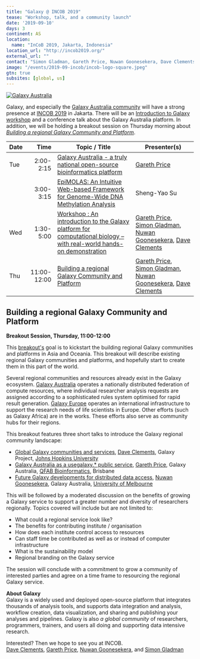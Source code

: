 ```yaml
---
title: "Galaxy @ INCOB 2019" 
tease: "Workshop, talk, and a community launch"
date: '2019-09-10'
days: 3
continent: AS
location:
  name: "InCoB 2019, Jakarta, Indonesia"
location_url: "http://incob2019.org/"
external_url: ""
contact: "Simon Gladman, Gareth Price, Nuwan Goonesekera, Dave Clements"
image: "/events/2019-09-incob/incob-logo-square.jpeg"
gtn: true
subsites: [global, us]
---
```


[<img class="float-left" style="max-width: 10rem" src="/images/logos/GalaxyAustralia.png" alt="Galaxy Australia" />](https://www.embl-abr.org.au/galaxyaustralia/)

Galaxy, and especially the [Galaxy Australia community](https://www.embl-abr.org.au/galaxyaustralia/) will have a strong presence at [INCOB 2019](http://incob2019.org/) in Jakarta.  There will be an [Introduction to Galaxy workshop](http://incob2019.org/workshop2/) and a conference talk about the Galaxy Australia platform.  In addition, we will be holding a breakout session on Thursday morning about *[Building a regional Galaxy Community and Platform](http://incob2019.org/breakout-session/)*.

| Date | Time | Topic / Title | Presenter(s) |
| ---- | ---: | --- | --- |
| Tue | 2:00-2:15 | [Galaxy Australia - a truly national open-source bioinformatics platform](https://depot.galaxyproject.org/hub/attachments/events/2019-09-incob/galaxy-australia-open.pdf) | [Gareth Price](https://qfab.org/team-member/dr-gareth-price) |
| | 3:00-3:15 | [EpiMOLAS: An Intuitive Web-based Framework for Genome-Wide DNA Methylation Analysis](https://www.slideshare.net/daniel0523/epimolas-an-intuitive-webbased-framework-for-genomewide-dna-methylation-analysis) | Sheng-Yao Su |
| Wed | 1:30-5:00 | [Workshop : An introduction to the Galaxy platform for computational biology – with real-world hands-on demonstration](http://bit.ly/galaxyincob19) | [Gareth Price](https://qfab.org/team-member/dr-gareth-price), [Simon Gladman](https://galaxyproject.org/blog/2018-12-cotm-simon-gladman/), [Nuwan Goonesekera](https://www.melbournebioinformatics.org.au/people/nuwan-goonasekera/), [Dave Clements](/people/dave-clements/) |
| Thu | 11:00-12:00 | [Building a regional Galaxy Community and Platform](#building-a-regional-galaxy-community-and-platform) | [Gareth Price](https://qfab.org/team-member/dr-gareth-price), [Simon Gladman](https://galaxyproject.org/blog/2018-12-cotm-simon-gladman/), [Nuwan Goonesekera](https://www.melbournebioinformatics.org.au/people/nuwan-goonasekera/), [Dave Clements](/people/dave-clements/) |

## Building a regional Galaxy Community and Platform

**Breakout Session, Thursday, 11:00-12:00**

This [breakout's](http://incob2019.org/breakout-session/) goal is to kickstart the building regional Galaxy communities and platforms in Asia and Oceania.  This breakout will describe existing regional Galaxy communities and platforms, and hopefully start to create them in this part of the world.

Several regional communities and resources already exist in the Galaxy ecosystem. [Galaxy Australia](https://usegalaxy.org,au/) operates a nationally distributed federation of compute resources, where individual researcher analysis requests are assigned according to a sophisticated rules system optimised for rapid result generation.  [Galaxy Europe](https://galaxyproject.eu/) operates an international infrastructure to support the research needs of life scientists in Europe.  Other efforts (such as Galaxy Africa) are in the works.  These efforts also serve as community hubs for their regions.

This breakout features three short talks to introduce the Galaxy regional community landscape:

* [Global Galaxy communities and services](https://depot.galaxyproject.org/hub/attachments/events/2019-09-incob/global-galaxy-communities.pdf), [Dave Clements](/people/dave-clements/), Galaxy Project, [Johns Hopkins University](https://jhu.edu/)
* [Galaxy Australia as a usegalaxy.* public service](https://depot.galaxyproject.org/hub/attachments/events/2019-09-incob/galaxy-australia-open.pdf), [Gareth Price](https://qfab.org/team-member/dr-gareth-price), Galaxy Australia, [QFAB Bioinformatics](https://qfab.org/), Brisbane
* [Future Galaxy developments for distributed data access](https://depot.galaxyproject.org/hub/attachments/events/2019-09-incob/future-galaxy-developments-for-distributed-data-access.pdf), [Nuwan Goonesekera](https://www.melbournebioinformatics.org.au/people/nuwan-goonasekera/), Galaxy Australia, [University of Melbourne](https://www.unimelb.edu.au/)

This will be followed by a moderated discussion on the benefits of growing a Galaxy service to support a greater number and diversity of researchers regionally. Topics covered will include but are not limited to:

* What could a regional service look like?
* The benefits for contributing institute / organisation
* How does each institute control access to resources
* Can staff time be contributed as well as or instead of computer infrastructure
* What is the sustainability model
* Regional branding on the Galaxy service

The session will conclude with a commitment to grow a community of interested parties and agree on a time frame to resourcing the regional Galaxy service.

**About Galaxy** <br />
Galaxy is a widely used and deployed open-source platform that integrates thousands of analysis tools, and supports data integration and analysis, workflow creation, data visualization, and sharing and publishing your analyses and pipelines. Galaxy is also *a global community* of researchers, programmers, trainers, and users all doing and supporting data intensive research.

Interested? Then we hope to see you at INCOB.<br />
[Dave Clements](/people/dave-clements/), [Gareth Price](https://qfab.org/team-member/dr-gareth-price), [Nuwan Goonesekera](https://www.melbournebioinformatics.org.au/people/nuwan-goonasekera/), and [Simon Gladman](https://galaxyproject.org/blog/2018-12-cotm-simon-gladman/)

